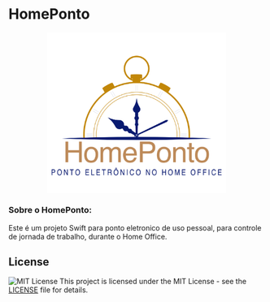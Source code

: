 # HomePonto
<center><img src='https://github.com/gustavoriz/HomePonto/blob/19d250fba477f9ef1edf8a38bf6a9118ce31d019/HomePonto.png' width='70%' align='center'></center>

### Sobre o HomePonto:

Este é um projeto Swift para ponto eletronico de uso pessoal, para controle de jornada de trabalho, durante o Home Office.

## License

![MIT License](https://img.shields.io/badge/license-MIT-green) This project is licensed under the MIT License - see the [LICENSE](LICENSE) file for details.
